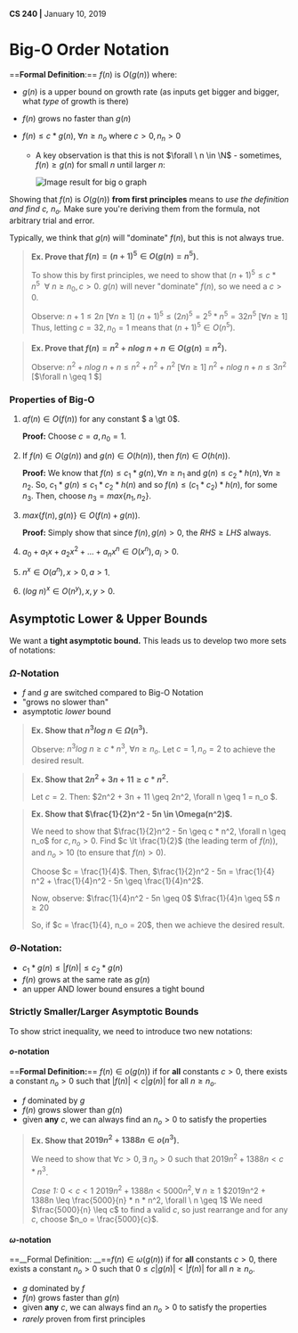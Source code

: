 __CS 240 |__ January 10, 2019

# Big-O Order Notation

==__Formal Definition__:== $f(n)$ is $O(g(n))$ where:

- $g(n)$ is a upper bound on growth rate (as inputs get bigger and bigger, what _type_ of growth is there)

- $f(n)$ grows no faster than $g(n)$

- $f(n) \leq c * g(n), \ \forall n \geq n_o$ where $c \gt 0, n_n \gt 0$

  - A key observation is that this is not $\forall \ n \in \N$ - sometimes, $f(n) \geq g(n)$ for small $n$ until larger $n$:



    ![Image result for big o graph](../../../../../Google%20Drive/University/2B/CS%20240/Notes/assets/Rt5wO.gif)

Showing that $f(n)$ is $O(g(n))$ __from first principles__ means to _use the definition and find $c$, $n_o$._ Make sure you're deriving them from the formula, not arbitrary trial and error.

Typically, we think that $g(n)$ will "dominate" $f(n)$, but this is not always true.

> __Ex. Prove that $f(n) = (n + 1)^5 \in O(g(n) = n^5)$.__
>
> To show this by first principles, we need to show that $(n + 1)^5 \leq c * n^5 \ \ \forall \ n \geq n_0, c \gt 0$.
> $g(n)$ will never "dominate" $f(n)$, so we need a $c \gt 0$.
>
> Observe:
> $n + 1 \leq 2n$                                            [$\forall n \geq 1$]
> $ (n + 1)^5 \leq (2n)^5 = 2^5 * n^5 = 32n^5$    [$\forall n \geq 1$]
> Thus, letting $c = 32, n_0 = 1$ means that $(n + 1)^5 \in O(n^5)$.

> __Ex. Prove that $f(n) = n^2 + nlog\  n + n \in O(g(n) = n^2)$.__
>
> Observe:
> $n^2 + nlog\ n + n \leq n^2 + n^2 + n^2$      [$\forall n \geq 1$]
> $n^2 + nlog\ n + n \leq 3n^2$                      [$\forall n \geq 1 $]

### Properties of Big-O

1. $af(n) \in O(f(n))$ for any constant $ a \gt 0$.

   __Proof:__
   Choose $c = a, n_0 = 1$.

2. If $f(n) \in O(g(n))$ and $g(n) \in O(h(n))$, then $f(n) \in O(h(n))$.

   __Proof:__ 
   We know that $f(n) \leq c_1 * g(n), \forall n \geq n_1$ and $g(n) \leq c_2 * h(n), \forall n \geq n_2$.
   So, $c_1 * g(n) \leq c_1 *c_2 * h(n)$ and so $f(n) \leq (c_1 * c_2) *h(n)$, for some $n_3$.
   Then, choose $n_3 = max\{n_1, n_2\}$.

3. $max\{f(n), g(n)\} \in O(f(n) + g(n))$.

   **Proof:** Simply show that since $f(n), g(n) \gt 0$, the $RHS \geq LHS$ always.

4. $a_0 + a_1x +a_2x^2 + ...+a_nx^n \in O(x^n), a_i \gt 0$.

5. $n^x \in O(a^n), x \gt 0, a \gt 1$.

6. $(log \ n)^x \in O(n^y), x, y \gt 0$.

## Asymptotic Lower & Upper Bounds

We want a __tight asymptotic bound.__ This leads us to develop two more sets of notations:

### $\Omega$-Notation

- $f$ and $g$ are switched compared to Big-O Notation
- "grows no slower than"
- asymptotic _lower_ bound

> __Ex. Show that $n^3 log \  n \in \Omega(n^3)$.__
>
> Observe:
> $n^3 log \  n \geq c * n^3$, $\forall n \geq n_o$.
> Let $c = 1, n_o = 2$ to achieve the desired result.

> __Ex. Show that $2n^2 + 3n + 11 \geq c * n^2$.__
>
> Let $c = 2$. Then:
> $2n^2 + 3n + 11 \geq 2n^2, \forall n \geq 1 = n_o $.

> __Ex. Show that $\frac{1}{2}n^2 - 5n \in \Omega(n^2)$.__
>
> We need to show that $\frac{1}{2}n^2 - 5n \geq c * n^2, \forall n \geq n_o$ for $c, n_o \gt 0$.
> Find $c \lt \frac{1}{2}$ (the leading term of $f(n)$), and $n_o \gt 10$ (to ensure that $f(n)\gt 0$).
>
> Choose $c = \frac{1}{4}$. Then, $\frac{1}{2}n^2 - 5n = \frac{1}{4} n^2 + \frac{1}{4}n^2 - 5n \geq \frac{1}{4}n^2$. 
>
> Now, observe:
> $\frac{1}{4}n^2 - 5n \geq 0$
> $\frac{1}{4}n \geq 5$
> $n \geq 20$
>
> So, if $c = \frac{1}{4}, n_o = 20$, then we achieve the desired result.

### $\Theta$-Notation: 

- $c_1 *g(n) \leq |f(n)| \leq c_2 * g(n)$
- $f(n)$ grows at the same rate as $g(n)$
- an upper AND lower bound ensures a tight bound



### Strictly Smaller/Larger Asymptotic Bounds

To show strict inequality, we need to introduce two new notations:

#### $o$-notation

==__Formal Definition:__== $f(n) \in o(g(n))$ if for __all__ constants $c \gt 0$, there exists a constant $n_o \gt 0$ such that $|f(n)| \lt c |g(n)|$ for all $n \geq n_o$.

- $f$ dominated by $g$
- $f(n)$ grows slower than $g(n)$
- given **any** $c$, we can always find an $n_o \gt 0$ to satisfy the properties

> __Ex. Show that $2019n^2 + 1388n \in o(n^3)$.__
>
> We need to show that $\forall c \gt 0, \exists \ n_o \gt 0$ such that $2019n^2 + 1388n \lt c *n^3$.
>
> _Case 1:_ $0 \lt c \lt 1$
> $2019n^2 + 1388n \lt 5000n^2,  \forall \ n \geq 1$
> $2019n^2 + 1388n \leq \frac{5000}{n} * n * n^2,  \forall \ n \geq 1$
> We need $\frac{5000}{n} \leq c$ to find a valid $c$, so just rearrange and for any $c$, choose $n_o = \frac{5000}{c}$.

#### $\omega$-notation

==__Formal Definition: __==$f(n) \in \omega(g(n))$ if for **all** constants $c \gt 0$, there exists a constant $n_o \gt 0$ such that $0 \leq c |g(n)| \lt |f(n)|$ for all $n \geq n_o$.

- $g$ dominated by $f$
- $f(n)$ grows faster than $g(n)$
- given **any** $c$, we can always find an $n_o \gt 0$ to satisfy the properties
- _rarely_ proven from first principles

